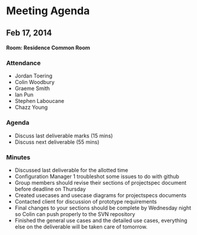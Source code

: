 # Meeting Agenda
## Feb 17, 2014
#### Room: Residence Common Room

### Attendance
- Jordan Toering
- Colin Woodbury
- Graeme Smith
- Ian Pun
- Stephen Laboucane
- Chazz Young

### Agenda
- Discuss last deliverable marks (15 mins)
- Discuss next deliverable (55 mins)

### Minutes
- Discussed last deliverable for the allotted time
- Configuration Manager 1 troubleshot some issues to do with github
- Group members should revise their sections of projectspec document before deadline on Thursday
- Created usecases and usecase diagrams for projectspecs documents
- Contacted client for discussion of prototype requirements
- Final changes to your sections should be complete by Wednesday night so Colin can push properly to the SVN repository
- Finished the general use cases and the detailed use cases, everything else on the deliverable will be taken care of tomorrow.